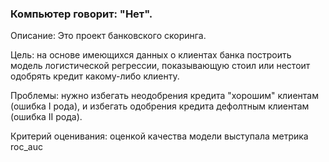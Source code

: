 ### Компьютер говорит: "Нет".

Описание: Это проект банковского скоринга. 

Цель: на основе имеющихся данных о клиентах банка построить модель логистической регрессии, показывающую стоил или нестоит одобрять кредит какому-либо клиенту.

Проблемы: нужно избегать неодобрения кредита "хорошим" клиентам (ошибка I рода), и избегать одобрения кредита дефолтным клиентам (ошибка II рода).

Критерий оценивания: оценкой качества модели выступала метрика roc_auc
